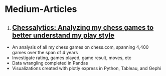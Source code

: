 # Medium-Articles

1. ## [Chessalytics: Analyzing my chess games to better understand my play style](https://medium.com/@imadahmad97/chessalytics-analyzing-my-chess-games-to-better-understand-my-play-style-d08c75d7fc9b)

* An analysis of all my chess games on chess.com, spanning 4,400 games over the span of 4 years
* Investigate rating, games played, game result, moves, etc
* Data wrangling completed in Pandas
* Visualizations created with plotly express in Python, Tableau, and Gephi

